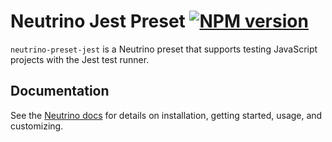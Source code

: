 # Neutrino Jest Preset [![NPM version][npm-image]][npm-url]

`neutrino-preset-jest` is a Neutrino preset that supports testing JavaScript projects with the Jest test runner.

## Documentation

See the [Neutrino docs](https://neutrino.js.org/presets/neutrino-preset-jest/)
for details on installation, getting started, usage, and customizing.

[npm-image]: https://badge.fury.io/js/neutrino-preset-jest.svg
[npm-url]: https://npmjs.org/package/neutrino-preset-jest
